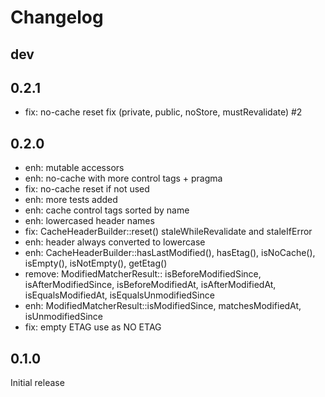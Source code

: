 # Changelog

## dev

## 0.2.1

- fix: no-cache reset fix (private, public, noStore, mustRevalidate) #2

## 0.2.0

- enh: mutable accessors
- enh: no-cache with more control tags + pragma
- fix: no-cache reset if not used
- enh: more tests added
- enh: cache control tags sorted by name
- enh: lowercased header names
- fix: CacheHeaderBuilder::reset() staleWhileRevalidate and staleIfError
- enh: header always converted to lowercase
- enh: CacheHeaderBuilder::hasLastModified(), hasEtag(), isNoCache(), isEmpty(), isNotEmpty(), getEtag()
- remove: ModifiedMatcherResult:: isBeforeModifiedSince, isAfterModifiedSince, isBeforeModifiedAt, isAfterModifiedAt,
  isEqualsModifiedAt, isEqualsUnmodifiedSince
- enh: ModifiedMatcherResult::isModifiedSince, matchesModifiedAt, isUnmodifiedSince
- fix: empty ETAG use as NO ETAG

## 0.1.0

Initial release